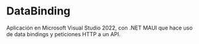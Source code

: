 # DataBinding
Aplicación en Microsoft Visual Studio 2022, con .NET MAUI que hace uso de data bindings y peticiones HTTP a un API.
